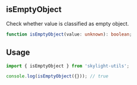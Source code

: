 ## isEmptyObject
Check whether value is classified as empty object.
```typescript
function isEmptyObject(value: unknown): boolean;
```

## Usage
```typescript
import { isEmptyObject } from 'skylight-utils';

console.log(isEmptyObject({})); // true
```
